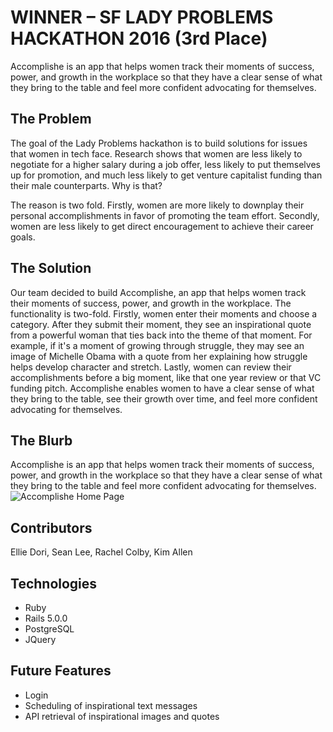 # WINNER – SF LADY PROBLEMS HACKATHON 2016 (3rd Place)
Accomplishe is an app that helps women track their moments of success, power, and growth in the workplace so that they have a clear sense of what they bring to the table and feel more confident advocating for themselves.

## The Problem

The goal of the Lady Problems hackathon is to build solutions for issues that women in tech face. Research shows that women are less likely to negotiate for a higher salary during a job offer, less likely to put themselves up for promotion, and much less likely to get venture capitalist funding than their male counterparts. Why is that?

The reason is two fold. Firstly, women are more likely to downplay their personal accomplishments in favor of promoting the team effort. Secondly, women are less likely to get direct encouragement to achieve their career goals.

## The Solution

Our team decided to build Accomplishe, an app that helps women track their moments of success, power, and growth in the workplace. The functionality is two-fold. Firstly, women enter their moments and choose a category. After they submit their moment, they see an inspirational quote from a powerful woman that ties back into the theme of that moment. For example, if it's a moment of growing through struggle, they may see an image of Michelle Obama with a quote from her explaining how struggle helps develop character and stretch. Lastly, women can review their accomplishments before a big moment, like that one year review or that VC funding pitch. Accomplishe enables women to have a clear sense of what they bring to the table, see their growth over time, and feel more confident advocating for themselves.

## The Blurb
Accomplishe is an app that helps women track their moments of success, power, and growth in the workplace so that they have a clear sense of what they bring to the table and feel more confident advocating for themselves.
![Accomplishe Home Page](http://i.imgur.com/9ciKNqE.jpg)
## Contributors
Ellie Dori, Sean Lee, Rachel Colby, Kim Allen

## Technologies
  * Ruby
  * Rails 5.0.0
  * PostgreSQL
  * JQuery

## Future Features
  * Login
  * Scheduling of inspirational text messages
  * API retrieval of inspirational images and quotes

